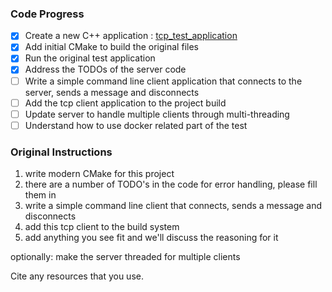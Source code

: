 ### Code Progress

- [x] Create a new C++ application : [tcp_test_application](./tcp_test_application)
- [x] Add initial CMake to build the original files
- [x] Run the original test application
- [x] Address the TODOs of the server code
- [ ] Write a simple command line client application that connects to the server, sends a message and disconnects
- [ ] Add the tcp client application to the project build
- [ ] Update server to handle multiple clients through multi-threading
- [ ] Understand how to use docker related part of the test

### Original Instructions

 1) write modern CMake for this project
 2) there are a number of TODO's in the code for error handling, please fill them in
 3) write a simple command line client that connects, sends a message and disconnects
 4) add this tcp client to the build system
 5) add anything you see fit and we'll discuss the reasoning for it

optionally: make the server threaded for multiple clients

Cite any resources that you use.
